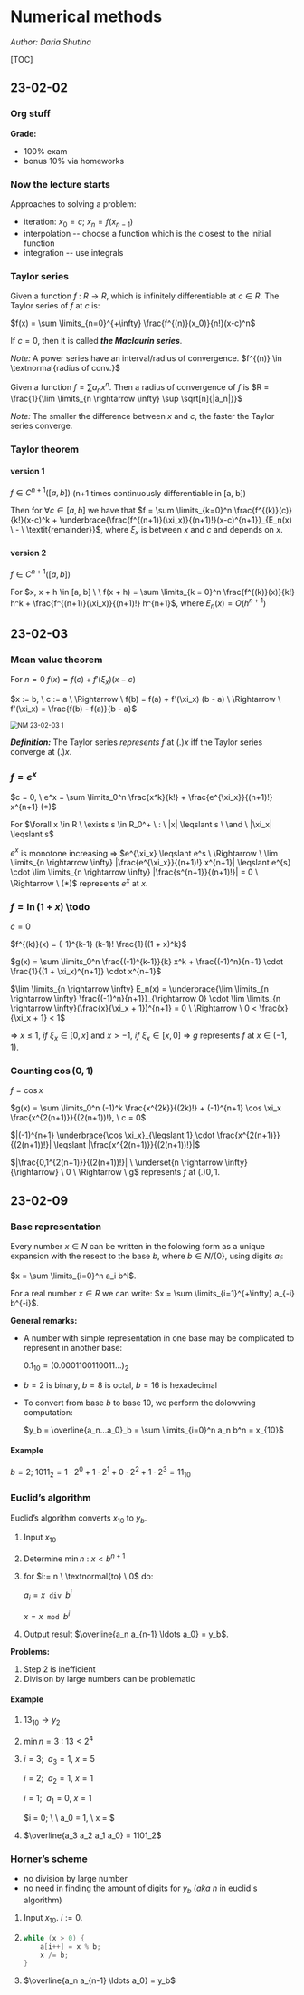 # Numerical methods

*Author: Daria Shutina*



[TOC]



## 23-02-02

### Org stuff

**Grade:**

- 100% exam
- bonus 10% via homeworks







### Now the lecture starts

Approaches to solving a problem:

- iteration:  $x_0 = c; \ x_n = f(x_{n-1})$ 
- interpolation -- choose a function which is the closest to the initial function
- integration -- use integrals







### Taylor series 

Given a function $f \ : \ R \rightarrow R$, which is infinitely differentiable at $c \in R$. The Taylor series of $f$ at $c$ is:

$f(x) = \sum \limits_{n=0}^{+\infty} \frac{f^{(n)}(x_0)}{n!}(x-c)^n$

If $c = 0$, then it is called ***the Maclaurin series***. 



*Note:* A power series have an interval/radius of convergence. $f^{(n)} \in \textnormal{radius of conv.}$

Given a function $f = \sum a_n x^n$. Then a radius of convergence of $f$ is $R = \frac{1}{\lim \limits_{n \rightarrow \infty} \sup \sqrt[n]{|a_n|}}$



*Note:* The smaller the difference between $x$ and $c$, the faster the Taylor series converge. 







### Taylor theorem

#### version 1

$f \in C^{n+1}([a, b])$  (n+1 times continuously differentiable in [a, b])

Then for $\forall c \in [a, b]$ we have that $f = \sum \limits_{k=0}^n \frac{f^{(k)}(c)}{k!}(x-c)^k + \underbrace{\frac{f^{(n+1)}(\xi_x)}{(n+1)!}(x-c)^{n+1}}_{E_n(x) \ - \ \textit{remainder}}$, where $\xi_x$ is between $x$ and $c$ and depends on $x$. 



#### version 2

$f \in C^{n+1}([a, b])$

For $x, x + h \in [a, b] \ \ f(x + h) = \sum \limits_{k = 0}^n \frac{f^{(k)}(x)}{k!} h^k + \frac{f^{(n+1)}(\xi_x)}{(n+1)!} h^{n+1}$, where $E_n(x) = O(h^{n+1})$











## 23-02-03

### Mean value theorem 

For $n = 0$ $f(x) = f(c) + f'(\xi_x) (x - c)$

$x := b, \ c := a \ \Rightarrow \ f(b) = f(a) + f'(\xi_x) (b - a) \ \Rightarrow \ f'(\xi_x) = \frac{f(b) - f(a)}{b - a}$

<img src="../../../Desktop/studying/JUB_conspects/2-spring2023/pics for conspects/NM 23-02-03 1.png" alt="NM 23-02-03 1" style="zoom:80%;" />



***Definition:*** The Taylor series *represents* $f$ at $(.) x$  iff  the Taylor series converge at $(.) x$. 







### $f = e^x$ 

$c = 0, \ e^x = \sum \limits_0^n \frac{x^k}{k!} + \frac{e^{\xi_x}}{(n+1)!} x^{n+1} (*)$

For $\forall x \in R \ \exists s \in R_0^+ \ : \ |x| \leqslant s \ \and \ |\xi_x| \leqslant s$

$e^x$ is monotone increasing $\Rightarrow$ $e^{\xi_x} \leqslant e^s \ \Rightarrow \ \lim \limits_{n \rightarrow \infty} |\frac{e^{\xi_x}}{(n+1)!} x^{n+1}| \leqslant e^{s} \cdot \lim \limits_{n \rightarrow \infty} |\frac{s^{n+1}}{(n+1)!}| = 0 \ \Rightarrow \ (*)$ represents $e^x$ at $x$.

 



### $f = \ln(1 + x)$ \todo

$c = 0$

$f^{(k)}(x) = (-1)^{k-1} (k-1)! \frac{1}{(1 + x)^k}$

$g(x) = \sum \limits_0^n \frac{(-1)^{k-1}}{k} x^k + \frac{(-1)^n}{n+1} \cdot \frac{1}{(1 + \xi_x)^{n+1}} \cdot x^{n+1}$ 

 $\lim \limits_{n \rightarrow \infty} E_n(x) = \underbrace{\lim \limits_{n \rightarrow \infty} \frac{(-1)^n}{n+1}}_{\rightarrow 0} \cdot \lim \limits_{n \rightarrow \infty}(\frac{x}{\xi_x + 1})^{n+1} = 0 \ \Rightarrow \ 0 < \frac{x}{\xi_x + 1} < 1$

$\Rightarrow \ x \leqslant 1, \ if \ \xi_x \in [0, x]$ and $x > -1, \ if \ \xi_x \in [x, 0] \ \Rightarrow \ g$ represents $f$ at $x \in (-1, 1)$. 





### Counting $\cos(0, 1)$

$f = \cos x$

$g(x) = \sum \limits_0^n (-1)^k \frac{x^{2k}}{(2k)!} + (-1)^{n+1} \cos \xi_x \frac{x^{2(n+1)}}{(2(n+1))!}, \ c = 0$

$|(-1)^{n+1} \underbrace{\cos \xi_x}_{\leqslant 1} \cdot \frac{x^{2(n+1)}}{(2(n+1))!}| \leqslant |\frac{x^{2(n+1)}}{(2(n+1))!}|$

$|\frac{0,1^{2(n+1)}}{(2(n+1))!}| \ \underset{n \rightarrow \infty}{\rightarrow} \ 0 \ \Rightarrow \ g$ represents $f$ at $(.)0,1$. 











## 23-02-09

### Base representation

Every number $x \in N$ can be written in the folowing form as a unique expansion with the resect to the base $b$, where $b \in N / \{ 0 \}$, using digits $a_i$:

$x = \sum \limits_{i=0}^n a_i b^i$.

For a real number $x \in R$ we can write: $x = \sum \limits_{i=1}^{+\infty} a_{-i} b^{-i}$.



**General remarks:**

- A number with simple representation in one base may be complicated to represent in another base:

  $0.1_{10} = (0.0001100110011 \ldots)_2$

- $b=2$ is binary, $b=8$ is octal, $b=16$ is hexadecimal

- To convert from base $b$ to base $10$, we perform the dolowwing computation:

  $y_b = \overline{a_n...a_0}_b = \sum \limits_{i=0}^n a_n b^n = x_{10}$





#### Example

$b = 2; \ 1011_2 = 1 \cdot 2^0 + 1 \cdot 2^1 + 0 \cdot 2^2 + 1 \cdot 2^3 = 11_{10}$





###  Euclid’s algorithm

Euclid’s algorithm converts $x_{10}$ to $y_b$.

1. Input $x_{10}$

2. Determine $\min n \ : \ x < b^{n+1}$

3. for $i:= n \ \textnormal{to} \ 0$ do:

   $a_i = x \texttt{ div } b^i$

   $x = x \texttt{ mod } b^i$

4. Output result $\overline{a_n a_{n-1} \ldots a_0} = y_b$.



**Problems:**

1. Step 2 is inefficient
2. Division by large numbers can be problematic





#### Example

1. $13_{10} \longrightarrow y_2$

2. $\min n = 3 \ : \ 13 < 2^{4}$

3. $i =3; \ \ a_3 = 1, \ x = 5$

   $i = 2; \ \ a_2 = 1, \ x = 1$

   $i = 1; \ \ a_1 = 0, \ x = 1$

   $i = 0; \ \ a_0 = 1, \ x = $

4. $\overline{a_3 a_2 a_1 a_0} = 1101_2$







###  Horner’s scheme

- no division by large number 
- no need in finding the amount of digits for $y_b$ (*aka* $n$ in euclid's algorithm)



1. Input $x_{10}$. $i:= 0$.

2. ```c++
   while (x > 0) {
       a[i++] = x % b;
       x /= b;
   }
   ```

3. $\overline{a_n a_{n-1} \ldots a_0} = y_b$































